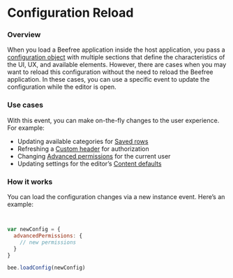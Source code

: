 # Configuration Reload

### Overview <a href="#overview" id="overview"></a>

When you load a Beefree application inside the host application, you pass a [configuration object](./) with multiple sections that define the characteristics of the UI, UX, and available elements. However, there are cases when you may want to reload this configuration without the need to reload the Beefree application. In these cases, you can use a specific event to update the configuration while the editor is open.

### Use cases <a href="#use-cases" id="use-cases"></a>

With this event, you can make on-the-fly changes to the user experience. For example:

* Updating available categories for [Saved rows](../../../saved-rows/)
* Refreshing a [Custom header](../../../advanced-options/custom-headers.md) for authorization
* Changing [Advanced permissions](../../../advanced-options/advanced-permissions.md) for the current user
* Updating settings for the editor’s [Content defaults](../../../appearance/content-defaults.md)

### How it works <a href="#how-it-works" id="how-it-works"></a>

You can load the configuration changes via a new instance event. Here’s an example:

```javascript


var newConfig = {
  advancedPermissions: {
    // new permissions
  }
}

bee.loadConfig(newConfig)


```
